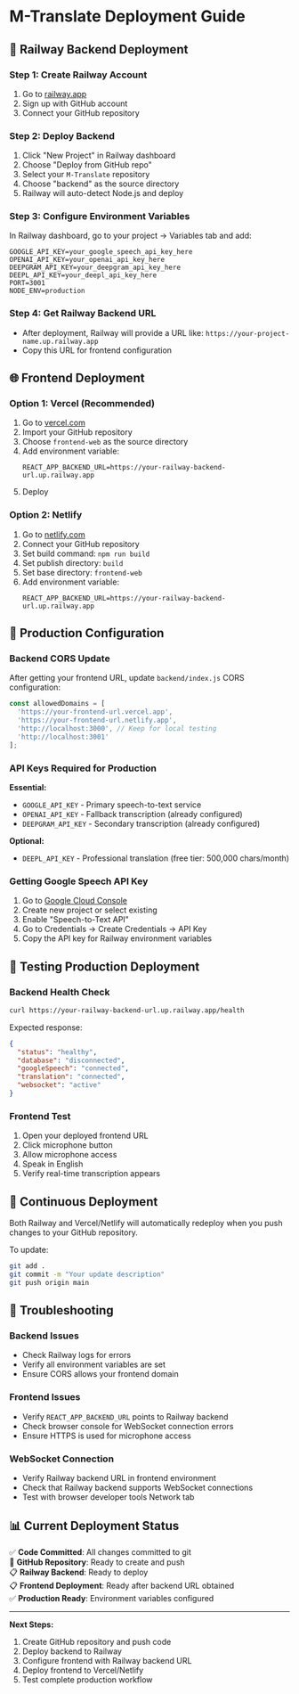 # M-Translate Deployment Guide

## 🚀 Railway Backend Deployment

### Step 1: Create Railway Account
1. Go to [railway.app](https://railway.app)
2. Sign up with GitHub account
3. Connect your GitHub repository

### Step 2: Deploy Backend
1. Click "New Project" in Railway dashboard
2. Choose "Deploy from GitHub repo"
3. Select your `M-Translate` repository
4. Choose "backend" as the source directory
5. Railway will auto-detect Node.js and deploy

### Step 3: Configure Environment Variables
In Railway dashboard, go to your project → Variables tab and add:

```
GOOGLE_API_KEY=your_google_speech_api_key_here
OPENAI_API_KEY=your_openai_api_key_here
DEEPGRAM_API_KEY=your_deepgram_api_key_here
DEEPL_API_KEY=your_deepl_api_key_here
PORT=3001
NODE_ENV=production
```

### Step 4: Get Railway Backend URL
- After deployment, Railway will provide a URL like: `https://your-project-name.up.railway.app`
- Copy this URL for frontend configuration

## 🌐 Frontend Deployment

### Option 1: Vercel (Recommended)
1. Go to [vercel.com](https://vercel.com)
2. Import your GitHub repository
3. Choose `frontend-web` as the source directory
4. Add environment variable:
   ```
   REACT_APP_BACKEND_URL=https://your-railway-backend-url.up.railway.app
   ```
5. Deploy

### Option 2: Netlify
1. Go to [netlify.com](https://netlify.com)
2. Connect your GitHub repository
3. Set build command: `npm run build`
4. Set publish directory: `build`
5. Set base directory: `frontend-web`
6. Add environment variable:
   ```
   REACT_APP_BACKEND_URL=https://your-railway-backend-url.up.railway.app
   ```

## 🔧 Production Configuration

### Backend CORS Update
After getting your frontend URL, update `backend/index.js` CORS configuration:

```javascript
const allowedDomains = [
  'https://your-frontend-url.vercel.app',
  'https://your-frontend-url.netlify.app',
  'http://localhost:3000', // Keep for local testing
  'http://localhost:3001'
];
```

### API Keys Required for Production

**Essential:**
- `GOOGLE_API_KEY` - Primary speech-to-text service
- `OPENAI_API_KEY` - Fallback transcription (already configured)
- `DEEPGRAM_API_KEY` - Secondary transcription (already configured)

**Optional:**
- `DEEPL_API_KEY` - Professional translation (free tier: 500,000 chars/month)

### Getting Google Speech API Key

1. Go to [Google Cloud Console](https://console.cloud.google.com)
2. Create new project or select existing
3. Enable "Speech-to-Text API"
4. Go to Credentials → Create Credentials → API Key
5. Copy the API key for Railway environment variables

## 🧪 Testing Production Deployment

### Backend Health Check
```bash
curl https://your-railway-backend-url.up.railway.app/health
```

Expected response:
```json
{
  "status": "healthy",
  "database": "disconnected",
  "googleSpeech": "connected",
  "translation": "connected",
  "websocket": "active"
}
```

### Frontend Test
1. Open your deployed frontend URL
2. Click microphone button
3. Allow microphone access
4. Speak in English
5. Verify real-time transcription appears

## 🔄 Continuous Deployment

Both Railway and Vercel/Netlify will automatically redeploy when you push changes to your GitHub repository.

To update:
```bash
git add .
git commit -m "Your update description"
git push origin main
```

## 🚨 Troubleshooting

### Backend Issues
- Check Railway logs for errors
- Verify all environment variables are set
- Ensure CORS allows your frontend domain

### Frontend Issues
- Verify `REACT_APP_BACKEND_URL` points to Railway backend
- Check browser console for WebSocket connection errors
- Ensure HTTPS is used for microphone access

### WebSocket Connection
- Verify Railway backend URL in frontend environment
- Check that Railway backend supports WebSocket connections
- Test with browser developer tools Network tab

## 📊 Current Deployment Status

✅ **Code Committed**: All changes committed to git  
🔄 **GitHub Repository**: Ready to create and push  
📋 **Railway Backend**: Ready to deploy  
📋 **Frontend Deployment**: Ready after backend URL obtained  
✅ **Production Ready**: Environment variables configured  

---

**Next Steps:**
1. Create GitHub repository and push code
2. Deploy backend to Railway
3. Configure frontend with Railway backend URL  
4. Deploy frontend to Vercel/Netlify
5. Test complete production workflow 